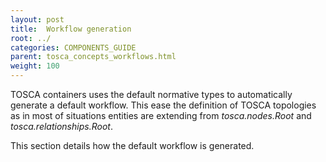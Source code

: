 ```yaml
---
layout: post
title:  Workflow generation
root: ../
categories: COMPONENTS_GUIDE
parent: tosca_concepts_workflows.html
weight: 100
---
```


TOSCA containers uses the default normative types to automatically generate a default workflow. This ease the definition of TOSCA topologies as in most of situations entities are extending from _tosca.nodes.Root_ and _tosca.relationships.Root_.

This section details how the default workflow is generated.
